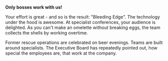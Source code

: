 **Only bosses work with us!**

Your effort is great - and so is the result: &quot;Bleeding Edge&quot;. The technology under the hood is awesome. At specialist conferences, your audience is delighted. As you can't make an omelette without breaking eggs,  the team collects the shells by working overtime.

Former rescue operations are celebrated on beer evenings. Teams are built around specialists.
The Executive Board has repeatedly pointed out, how special the employees are, that work at the company.
